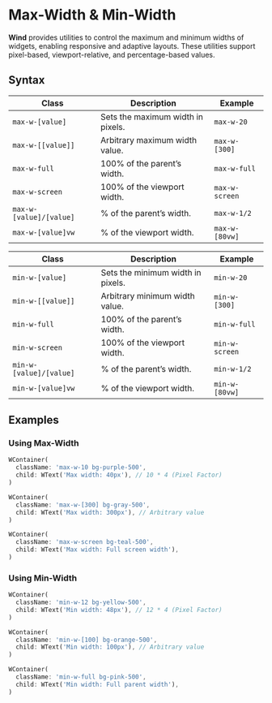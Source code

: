 # Max-Width & Min-Width

**Wind** provides utilities to control the maximum and minimum widths of widgets, enabling responsive and adaptive layouts. These utilities support pixel-based, viewport-relative, and percentage-based values.

## Syntax

| **Class**               | **Description**                   | **Example**    |
|-------------------------|-----------------------------------|----------------|
| `max-w-[value]`         | Sets the maximum width in pixels. | `max-w-20`     |
| `max-w-[[value]]`       | Arbitrary maximum width value.    | `max-w-[300]`  |
| `max-w-full`            | 100% of the parent’s width.       | `max-w-full`   |
| `max-w-screen`          | 100% of the viewport width.       | `max-w-screen` |
| `max-w-[value]/[value]` | % of the parent’s width.          | `max-w-1/2`    |
| `max-w-[value]vw`       | % of the viewport width.          | `max-w-[80vw]` |

| **Class**               | **Description**                   | **Example**    |
|-------------------------|-----------------------------------|----------------|
| `min-w-[value]`         | Sets the minimum width in pixels. | `min-w-20`     |
| `min-w-[[value]]`       | Arbitrary minimum width value.    | `min-w-[300]`  |
| `min-w-full`            | 100% of the parent’s width.       | `min-w-full`   |
| `min-w-screen`          | 100% of the viewport width.       | `min-w-screen` |
| `min-w-[value]/[value]` | % of the parent’s width.          | `min-w-1/2`    |
| `min-w-[value]vw`       | % of the viewport width.          | `min-w-[80vw]` |

## Examples

### Using Max-Width

<x-preview path="sizing/max_width" size="md" class="min-h-64"></x-preview>

```dart
WContainer(
  className: 'max-w-10 bg-purple-500',
  child: WText('Max width: 40px'), // 10 * 4 (Pixel Factor)
)

WContainer(
  className: 'max-w-[300] bg-gray-500',
  child: WText('Max width: 300px'), // Arbitrary value
)

WContainer(
  className: 'max-w-screen bg-teal-500',
  child: WText('Max width: Full screen width'),
)
```

### Using Min-Width

<x-preview path="sizing/min_width" size="md" class="min-h-64"></x-preview>

```dart
WContainer(
  className: 'min-w-12 bg-yellow-500',
  child: WText('Min width: 48px'), // 12 * 4 (Pixel Factor)
)

WContainer(
  className: 'min-w-[100] bg-orange-500',
  child: WText('Min width: 100px'), // Arbitrary value
)

WContainer(
  className: 'min-w-full bg-pink-500',
  child: WText('Min width: Full parent width'),
)
```
